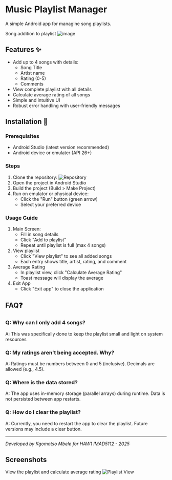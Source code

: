 # Music Playlist Manager 
A simple Android app for managine song playlists. 

Song addition to playlist
![image](https://github.com/user-attachments/assets/fd6c98a6-017e-422a-a645-72406f5fb5f2)


## Features ✨
- Add up to 4 songs with details:
  - Song Title
  - Artist name
  - Rating (0-5)
  - Comments
- View complete playlist with all details
- Calculate average rating of all songs
- Simple and intuitive UI
- Robust error handling with user-friendly messages


## Installation 📲
### Prerequisites
- Android Studio (latest version recommended)
- Android device or emulater (API 26+)

### Steps
1. Clone the repository: ![Repository](https://github.com/ST10467825/Practicum2025)
2. Open the project in Android Studio
3. Build the project (Build > Make Project)
4. Run on emulator or physical device:
     - Click the "Run" button (green arrow)
     - Select your preferred device


### Usage Guide
1. Main Screen:
   - Fill in song details
   - Click "Add to playlist"
   - Repeat until playlist is full (max 4 songs)
2. View playlist
   - Click "View playlist" to see all added songs
   - Each entry shows title, artist, rating, and comment
3. Average Rating
   - In playlist view, click "Calculate Average Rating"
   - Toast message will display the average
4. Exit App
   - Click "Exit app" to close the application
  
## FAQ❓
### Q: Why can I only add 4 songs?
A: This was specifically done to keep the playlist small and light on system resources

### Q: My ratings aren't being accepted. Why?
A: Ratings must be numbers between 0 and 5 (inclusive). Decimals are allowed (e.g., 4.5).

### Q: Where is the data stored?
A: The app uses in-memory storage (parallel arrays) during runtime. Data is not persisted between app restarts.

### Q: How do I clear the playlist? 
A: Currently, you need to restart the app to clear the playlist. Future versions may include a clear button.

------------------------------------------------------------------------------------------------------------

*Developed by Kgomotso Mbele for HAW1 IMAD5112 - 2025*


## Screenshots






View the playlist and calculate average rating
![Playlist View](https://github.com/user-attachments/assets/07850d39-dd50-43b1-a50f-9dc96b473c85)


